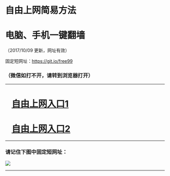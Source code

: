 ﻿# 自由上网简易方法

# 电脑、手机一键翻墙

（2017/10/09 更新，网址有效）

固定短网址：https://git.io/free99

### （微信如打不开，请转到浏览器打开）


***





# &nbsp;&nbsp; <a href="http://ft402231615.fwq-tz-1001.info/fwqtz01.html?t=100900132321 " target="_blank">自由上网入口1</a>
# &nbsp;&nbsp; <a href="http://ft2885524.fwq-tz-1002.info/fwqtz02.html?t=1009001975 " target="_blank">自由上网入口2</a>
***

### 请记住下图中固定短网址：

<img src="https://s3-us-west-2.amazonaws.com/fwq-1001/yjfq-20170905okok.png" /> 


***

